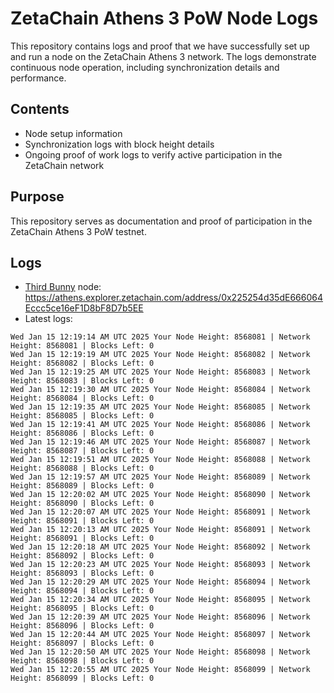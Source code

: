 # ZetaChain Athens 3 PoW Node Logs
This repository contains logs and proof that we have successfully set up and run a node on the ZetaChain Athens 3 network. The logs demonstrate continuous node operation, including synchronization details and performance.

## Contents
- Node setup information
- Synchronization logs with block height details
- Ongoing proof of work logs to verify active participation in the ZetaChain network

## Purpose
This repository serves as documentation and proof of participation in the ZetaChain Athens 3 PoW testnet.

## Logs

- [Third Bunny](https://thirdbunny.xyz/) node: https://athens.explorer.zetachain.com/address/0x225254d35dE666064Eccc5ce16eF1D8bF8D7b5EE
- Latest logs:
```
Wed Jan 15 12:19:14 AM UTC 2025 Your Node Height: 8568081 | Network Height: 8568081 | Blocks Left: 0
Wed Jan 15 12:19:19 AM UTC 2025 Your Node Height: 8568082 | Network Height: 8568082 | Blocks Left: 0
Wed Jan 15 12:19:25 AM UTC 2025 Your Node Height: 8568083 | Network Height: 8568083 | Blocks Left: 0
Wed Jan 15 12:19:30 AM UTC 2025 Your Node Height: 8568084 | Network Height: 8568084 | Blocks Left: 0
Wed Jan 15 12:19:35 AM UTC 2025 Your Node Height: 8568085 | Network Height: 8568085 | Blocks Left: 0
Wed Jan 15 12:19:41 AM UTC 2025 Your Node Height: 8568086 | Network Height: 8568086 | Blocks Left: 0
Wed Jan 15 12:19:46 AM UTC 2025 Your Node Height: 8568087 | Network Height: 8568087 | Blocks Left: 0
Wed Jan 15 12:19:51 AM UTC 2025 Your Node Height: 8568088 | Network Height: 8568088 | Blocks Left: 0
Wed Jan 15 12:19:57 AM UTC 2025 Your Node Height: 8568089 | Network Height: 8568089 | Blocks Left: 0
Wed Jan 15 12:20:02 AM UTC 2025 Your Node Height: 8568090 | Network Height: 8568090 | Blocks Left: 0
Wed Jan 15 12:20:07 AM UTC 2025 Your Node Height: 8568091 | Network Height: 8568091 | Blocks Left: 0
Wed Jan 15 12:20:13 AM UTC 2025 Your Node Height: 8568091 | Network Height: 8568091 | Blocks Left: 0
Wed Jan 15 12:20:18 AM UTC 2025 Your Node Height: 8568092 | Network Height: 8568092 | Blocks Left: 0
Wed Jan 15 12:20:23 AM UTC 2025 Your Node Height: 8568093 | Network Height: 8568093 | Blocks Left: 0
Wed Jan 15 12:20:29 AM UTC 2025 Your Node Height: 8568094 | Network Height: 8568094 | Blocks Left: 0
Wed Jan 15 12:20:34 AM UTC 2025 Your Node Height: 8568095 | Network Height: 8568095 | Blocks Left: 0
Wed Jan 15 12:20:39 AM UTC 2025 Your Node Height: 8568096 | Network Height: 8568096 | Blocks Left: 0
Wed Jan 15 12:20:44 AM UTC 2025 Your Node Height: 8568097 | Network Height: 8568097 | Blocks Left: 0
Wed Jan 15 12:20:50 AM UTC 2025 Your Node Height: 8568098 | Network Height: 8568098 | Blocks Left: 0
Wed Jan 15 12:20:55 AM UTC 2025 Your Node Height: 8568099 | Network Height: 8568099 | Blocks Left: 0
```
